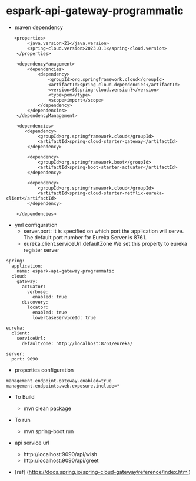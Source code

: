 # espark-api-gateway-programmatic


* maven dependency
```  
   <properties>
		<java.version>21</java.version>
		<spring-cloud.version>2023.0.1</spring-cloud.version>
	</properties>
	
    <dependencyManagement>
		<dependencies>
			<dependency>
				<groupId>org.springframework.cloud</groupId>
				<artifactId>spring-cloud-dependencies</artifactId>
				<version>${spring-cloud.version}</version>
				<type>pom</type>
				<scope>import</scope>
			</dependency>
		</dependencies>
	</dependencyManagement>
	
    <dependencies>
       <dependency>
			<groupId>org.springframework.cloud</groupId>
			<artifactId>spring-cloud-starter-gateway</artifactId>
		</dependency>

		<dependency>
			<groupId>org.springframework.boot</groupId>
			<artifactId>spring-boot-starter-actuator</artifactId>
		</dependency>

		<dependency>
			<groupId>org.springframework.cloud</groupId>
			<artifactId>spring-cloud-starter-netflix-eureka-client</artifactId>
		</dependency>

    </dependencies>
```

* yml configuration
  * server.port: It is specified on which port the application will serve. The default port number for Eureka Server is 8761.
  * eureka.client.serviceUrl.defaultZone We set this property to eureka register server 

```
spring:
  application:
    name: espark-api-gateway-programmatic
  cloud:
    gateway:
      actuator:
        verbose:
          enabled: true
      discovery:
        locator:
          enabled: true
          lowerCaseServiceId: true

eureka:
  client:
    serviceUrl:
      defaultZone: http://localhost:8761/eureka/

server:
  port: 9090
``` 

* properties configuration 
```
management.endpoint.gateway.enabled=true
management.endpoints.web.exposure.include=*
```

* To Build
    * mvn clean package

* To run
    * mvn spring-boot:run

* api service url
  * http://localhost:9090/api/wish
  * http://localhost:9090/api/greet


* [ref] (https://docs.spring.io/spring-cloud-gateway/reference/index.html)